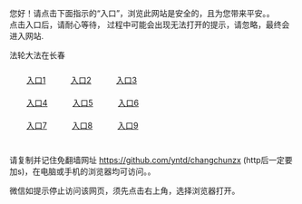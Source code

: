您好！请点击下面指示的“入口”，浏览此网站是安全的，且为您带来平安。。 <br/>
点击入口后，请耐心等待， 过程中可能会出现无法打开的提示，请忽略，最终会进入网站. </br>

法轮大法在长春<br/>
<div style="padding:10px"><a style="margin:20px" target="_blank" href="https://d3iuect6mdqza0.cloudfront.net/2Qpsp?kcmrrz" id="ccLink1" rel="nofollow">入口1</a> <a target="_blank" style="margin:20px" href="https://d3j6sfhg20dbx7.cloudfront.net/2Qpsp?ahrxrfey" id="ccLink2" rel="nofollow">入口2</a> <a style="margin:20px" target="_blank" href="https://d6rih6eqhggvq.cloudfront.net/2Qpsp?bgzceq" id="ccLink3" rel="nofollow">入口3</a></div>

<div style="padding:10px" ><a style="margin:20px" target="_blank" href="https://d3iuect6mdqza0.cloudfront.net/2Qpsp?kcmrrz" id="ccLink4" rel="nofollow">入口4</a> <a style="margin:20px" href="https://d3j6sfhg20dbx7.cloudfront.net/2Qpsp?ahrxrfey" target="_blank" id="ccLink5" rel="nofollow">入口5</a> <a style="margin:20px" href="https://d6rih6eqhggvq.cloudfront.net/2Qpsp?bgzceq" target="_blank" id="ccLink6" rel="nofollow">入口6</a></div>

<div style="padding:10px"><a style="margin:20px" target="_blank" href="https://d3iuect6mdqza0.cloudfront.net/2Qpsp?kcmrrz" id="ccLink7" rel="nofollow">入口7</a> <a style="margin:20px" href="https://d3j6sfhg20dbx7.cloudfront.net/2Qpsp?ahrxrfey" target="_blank" id="ccLink8" rel="nofollow">入口8</a> <a style="margin:20px" target="_blank" href="https://d6rih6eqhggvq.cloudfront.net/2Qpsp?bgzceq" id="ccLink9" rel="nofollow">入口9</a></div>

<br/>



请复制并记住免翻墙网址 https://github.com/yntd/changchunzx (http后一定要加s)，在电脑或手机的浏览器均可访问。。<br/>

微信如提示停止访问该网页，须先点击右上角，选择浏览器打开。
